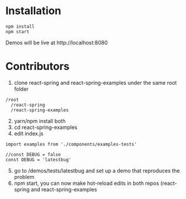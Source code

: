 # Installation

    npm install
    npm start

Demos will be live at http://localhost:8080

# Contributors

1. clone react-spring and react-spring-examples under the same root folder
````
/root
  /react-spring
  /react-spring-examples
````
2. yarn/npm install both
3. cd react-spring-examples
4. edit index.js
````
import examples from './components/examples-tests'

//const DEBUG = false
const DEBUG = 'latestbug'
````
5. go to /demos/tests/latestbug and set up a demo that reproduces the problem
6. npm start, you can now make hot-reload edits in both repos (react-spring and react-spring-examples
